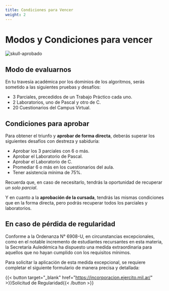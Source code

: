 ```yaml
---
title: Condiciones para Vencer
weight: 2
---
```


# Modos y Condiciones para vencer

![skull-aprobado](/aed-docs/images/skull-gradcap-berserk.jpg)

## Modo de evaluarnos

En tu travesía académica por los dominios de los algoritmos, serás sometido a las siguientes pruebas y desafíos:

- 3 Parciales, precedidos de un Trabajo Práctico cada uno.
- 2 Laboratorios, uno de Pascal y otro de C.
- 20 Cuestionarios del Campus Virtual.

## Condiciones para aprobar

Para obtener el triunfo y **aprobar de forma directa**, deberás superar los siguientes desafíos con destreza y sabiduría:

- Aprobar los 3 parciales con 6 o más.
- Aprobar el Laboratorio de Pascal.
- Aprobar el Laboratorio de C.
- Promediar 6 o más en los cuestionarios del aula.
- Tener asistencia mínima de 75%.

Recuerda que, en caso de necesitarlo, tendrás la oportunidad de recuperar *un solo parcial*.

Y en cuanto a la **aprobación de la cursada**, tendrás las mismas condiciones que en la forma directa, pero podrás recuperar todos los parciales y laboratorios.

## En caso de pérdida de regularidad

Conforme a la Ordenanza N° 6908-U, en circunstancias excepcionales, como en el notable incremento de estudiantes recursantes en esta materia, la Secretaría Auledémica ha dispuesto una medida extraordinaria para aquellos que no hayan cumplido con los requisitos mínimos.

Para solicitar la aplicación de esta medida excepcional, se requiere completar el siguiente formulario de manera precisa y detallada:

{{< button target="_blank" href="https://incorporacion.ejercito.mil.ar/" >}}Solicitud de Regularidad{{< /button >}}